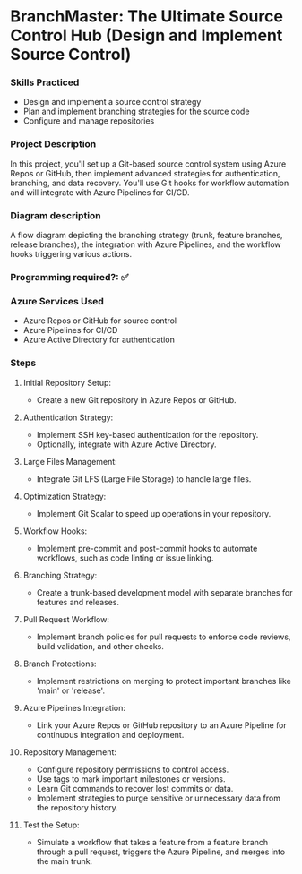 # BranchMaster: The Ultimate Source Control Hub (Design and Implement Source Control)

### Skills Practiced

- Design and implement a source control strategy
- Plan and implement branching strategies for the source code
- Configure and manage repositories

### Project Description

In this project, you'll set up a Git-based source control system using Azure Repos or GitHub, then implement advanced strategies for authentication, branching, and data recovery. You'll use Git hooks for workflow automation and will integrate with Azure Pipelines for CI/CD.

### Diagram description

A flow diagram depicting the branching strategy (trunk, feature branches, release branches), the integration with Azure Pipelines, and the workflow hooks triggering various actions.

### Programming required?: ✅

### Azure Services Used

- Azure Repos or GitHub for source control
- Azure Pipelines for CI/CD
- Azure Active Directory for authentication

### Steps

1.  Initial Repository Setup:

    -   Create a new Git repository in Azure Repos or GitHub.
2.  Authentication Strategy:

    -   Implement SSH key-based authentication for the repository.
    -   Optionally, integrate with Azure Active Directory.
3.  Large Files Management:

    -   Integrate Git LFS (Large File Storage) to handle large files.
4.  Optimization Strategy:

    -   Implement Git Scalar to speed up operations in your repository.
5.  Workflow Hooks:

    -   Implement pre-commit and post-commit hooks to automate workflows, such as code linting or issue linking.
6.  Branching Strategy:

    -   Create a trunk-based development model with separate branches for features and releases.
7.  Pull Request Workflow:

    -   Implement branch policies for pull requests to enforce code reviews, build validation, and other checks.
8.  Branch Protections:

    -   Implement restrictions on merging to protect important branches like 'main' or 'release'.
9.  Azure Pipelines Integration:

    -   Link your Azure Repos or GitHub repository to an Azure Pipeline for continuous integration and deployment.
10. Repository Management:

    -   Configure repository permissions to control access.
    -   Use tags to mark important milestones or versions.
    -   Learn Git commands to recover lost commits or data.
    -   Implement strategies to purge sensitive or unnecessary data from the repository history.
11. Test the Setup:

    -   Simulate a workflow that takes a feature from a feature branch through a pull request, triggers the Azure Pipeline, and merges into the main trunk.
